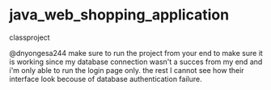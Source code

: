 # java_web_shopping_application
 classproject

@dnyongesa244 make sure to run the project from your end to make sure it is working since my database connection wasn't a succes from my end and i'm only able to run the login page only. the rest I cannot see how their interface look becouse of database authentication failure. 
